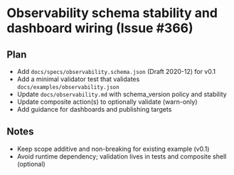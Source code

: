 # Observability schema stability and dashboard wiring (Issue #366)

## Plan

- Add `docs/specs/observability.schema.json` (Draft 2020-12) for v0.1
- Add a minimal validator test that validates `docs/examples/observability.json`
- Update `docs/observability.md` with schema_version policy and stability
- Update composite action(s) to optionally validate (warn-only)
- Add guidance for dashboards and publishing targets

## Notes

- Keep scope additive and non-breaking for existing example (v0.1)
- Avoid runtime dependency; validation lives in tests and composite shell (optional)
